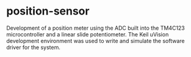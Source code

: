 # position-sensor
Development of a position meter using the ADC built into the TM4C123 microcontroller and a linear slide potentiometer. The Keil uVision development environment was used to write and simulate the software driver for the system.
